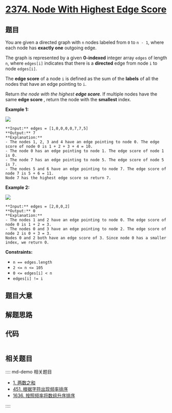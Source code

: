 # [2374. Node With Highest Edge Score](https://leetcode.com/problems/node-with-highest-edge-score)

## 题目

You are given a directed graph with `n` nodes labeled from `0` to `n - 1`,
where each node has **exactly one** outgoing edge.

The graph is represented by a given **0-indexed** integer array `edges` of
length `n`, where `edges[i]` indicates that there is a **directed** edge from
node `i` to node `edges[i]`.

The **edge score** of a node `i` is defined as the sum of the **labels** of
all the nodes that have an edge pointing to `i`.

Return _the node with the highest **edge score**_. If multiple nodes have the
same **edge score** , return the node with the **smallest** index.



**Example 1:**

![](https://assets.leetcode.com/uploads/2022/06/20/image-20220620195403-1.png)

    
    
    **Input:** edges = [1,0,0,0,0,7,7,5]
    **Output:** 7
    **Explanation:**
    - The nodes 1, 2, 3 and 4 have an edge pointing to node 0. The edge score of node 0 is 1 + 2 + 3 + 4 = 10.
    - The node 0 has an edge pointing to node 1. The edge score of node 1 is 0.
    - The node 7 has an edge pointing to node 5. The edge score of node 5 is 7.
    - The nodes 5 and 6 have an edge pointing to node 7. The edge score of node 7 is 5 + 6 = 11.
    Node 7 has the highest edge score so return 7.
    

**Example 2:**

![](https://assets.leetcode.com/uploads/2022/06/20/image-20220620200212-3.png)

    
    
    **Input:** edges = [2,0,0,2]
    **Output:** 0
    **Explanation:**
    - The nodes 1 and 2 have an edge pointing to node 0. The edge score of node 0 is 1 + 2 = 3.
    - The nodes 0 and 3 have an edge pointing to node 2. The edge score of node 2 is 0 + 3 = 3.
    Nodes 0 and 2 both have an edge score of 3. Since node 0 has a smaller index, we return 0.
    



**Constraints:**

  * `n == edges.length`
  * `2 <= n <= 105`
  * `0 <= edges[i] < n`
  * `edges[i] != i`


## 题目大意

## 解题思路

## 代码

```javascript

```

## 相关题目

:::: md-demo 相关题目
- [1. 两数之和](./0001.md)
- [451. 根据字符出现频率排序](https://leetcode.com/problems/sort-characters-by-frequency)
- [1636. 按照频率将数组升序排序](https://leetcode.com/problems/sort-array-by-increasing-frequency)

::::

